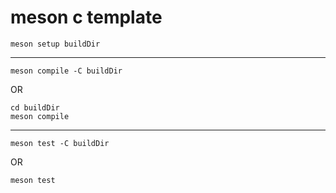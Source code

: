 # meson c template

```shell
meson setup buildDir
```
---
```shell
meson compile -C buildDir
```
OR

```shell
cd buildDir
meson compile
```
---
```shell
meson test -C buildDir
```
OR
```shell
meson test
```